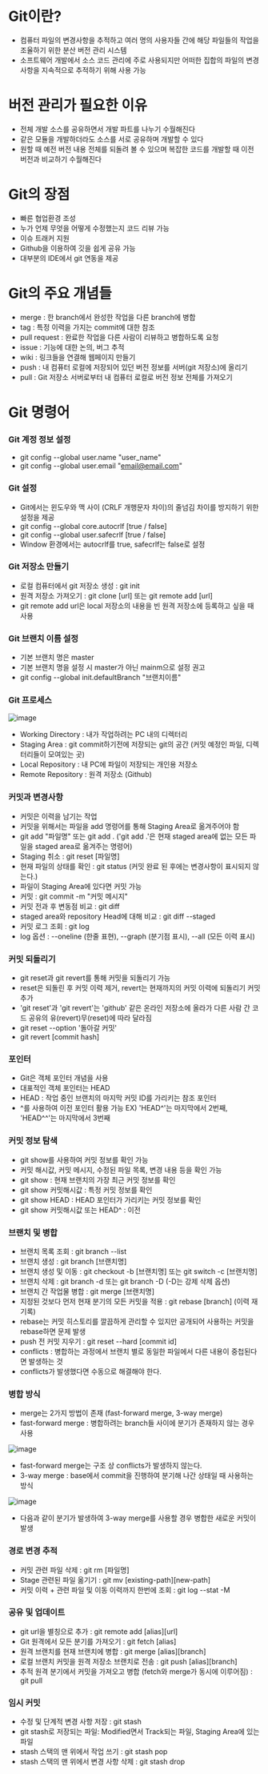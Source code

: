 # Git이란?
- 컴퓨터 파일의 변경사항을 추적하고 여러 명의 사용자들 간에 해당 파일들의 작업을 조율하기 위한 분산 버전 관리 시스템
- 소프트웨어 개발에서 소스 코드 관리에 주로 사용되지만 어떠한 집합의 파일의 변경사항을 지속적으로 추적하기 위해 사용 가능

# 버전 관리가 필요한 이유
- 전체 개발 소스를 공유하면서 개발 파트를 나누기 수월해진다
- 같은 모듈을 개발하더라도 소스를 서로 공유하며 개발할 수 있다
- 원할 때 예전 버전 내용 전체를 되돌려 볼 수 있으며 복잡한 코드를 개발할 때 이전 버전과 비교하기 수월해진다

# Git의 장점
- 빠른 협업환경 조성
- 누가 언제 무엇을 어떻게 수정했는지 코드 리뷰 가능
- 이슈 트래커 지원
- Github을 이용하여 깃을 쉽게 공유 가능
- 대부분의 IDE에서 git 연동을 제공

# Git의 주요 개념들
- merge : 한 branch에서 완성한 작업을 다른 branch에 병합
- tag : 특정 이력을 가지는 commit에 대한 참조
- pull request : 완료한 작업을 다른 사람이 리뷰하고 병합하도록 요청
- issue : 기능에 대한 논의, 버그 추적
- wiki : 링크들을 연결해 웹페이지 만들기
- push : 내 컴퓨터 로컬에 저장되어 있던 버전 정보를 서버(git 저장소)에 올리기
- pull : Git 저장소 서버로부터 내 컴퓨터 로컬로 버전 정보 전체를 가져오기

# Git 명령어

### Git 계정 정보 설정
- git config --global user.name "user_name"
- git config --global user.email "email@email.com"

### Git 설정
- Git에서는 윈도우와 맥 사이 (CRLF 개행문자 차이)의 줄넘김 차이를 방지하기 위한 설정을 제공
- git config --global core.autocrlf [true / false]
- git config --global user.safecrlf [true / false]
- Window 환경에서는 autocrlf를 true, safecrlf는 false로 설정

### Git 저장소 만들기
- 로컬 컴퓨터에서 git 저장소 생성 : git init
- 원격 저장소 가져오기 : git clone [url] 또는 git remote add [url]
- git remote add url은 local 저장소의 내용을 빈 원격 저장소에 등록하고 싶을 때 사용

### Git 브랜치 이름 설정
- 기본 브랜치 명은 master
- 기본 브랜치 명을 설정 시 master가 아닌 mainm으로 설정 권고
- git config --global init.defaultBranch "브랜치이름"

### Git 프로세스
![image](https://user-images.githubusercontent.com/101855945/203780014-90067c3b-2ce2-4c9f-9048-dff4786ded26.png)
- Working Directory : 내가 작업하려는 PC 내의 디렉터리
- Staging Area : git commit하기전에 저장되는 git의 공간 (커밋 예정인 파일, 디렉터리들이 모여있는 곳)
- Local Repository : 내 PC에 파일이 저장되는 개인용 저장소
- Remote Repository : 원격 저장소 (Github)

### 커밋과 변경사항
- 커밋은 이력을 남기는 작업
- 커밋을 위해서는 파일을 add 명령어를 통해 Staging Area로 옮겨주어야 함
- git add "파일명" 또는 git add . ('git add .'은 현재 staged area에 없는 모든 파일을 staged area로 옮겨주는 명령어)
- Staging 취소 : git reset [파일명]
- 현재 파일의 상태를 확인 : git status (커밋 완료 된 후에는 변경사항이 표시되지 않는다.)
- 파일이 Staging Area에 있다면 커밋 가능
- 커밋 : git commit -m "커밋 메시지"
- 커밋 전과 후 변동점 비교 : git diff
- staged area와 repository Head에 대해 비교 : git diff --staged
- 커밋 로그 조회 : git log
- log 옵션 : --oneline (한줄 표현), --graph (분기점 표시), --all (모든 이력 표시)

### 커밋 되돌리기
- git reset과 git revert를 통해 커밋을 되돌리기 가능
- reset은 되돌린 후 커밋 이력 제거, revert는 현재까지의 커밋 이력에 되돌리기 커밋 추가
- 'git reset'과 'git revert'는 'github' 같은 온라인 저장소에 올라가 다른 사람 간 코드 공유의 유(revert)무(reset)에 따라 달라짐
- git reset --option '돌아갈 커밋'
- git revert [commit hash]

### 포인터
- Git은 객체 포인터 개념을 사용
- 대표적인 객체 포인터는 HEAD
- HEAD : 작업 중인 브랜치의 마지막 커밋 ID를 가리키는 참조 포인터
- ^를 사용하여 이전 포인터 활용 가능
EX) 'HEAD^'는 마지막에서 2번째, 'HEAD^^'는 마지막에서 3번째

### 커밋 정보 탐색
- git show를 사용하여 커밋 정보를 확인 가능
- 커밋 해시값, 커밋 메시지, 수정된 파일 목록, 변경 내용 등을 확인 가능
- git show : 현재 브랜치의 가장 최근 커밋 정보를 확인
- git show 커밋해시값 : 특정 커밋 정보를 확인
- git show HEAD : HEAD 포인터가 가리키는 커밋 정보를 확인
- git show 커밋해시값 또는 HEAD^ : 이전

### 브랜치 및 병합
- 브랜치 목록 조회 : git branch --list
- 브랜치 생성 : git branch [브랜치명]
- 브랜치 생성 및 이동 : git checkout -b [브랜치명] 또는 git switch -c [브랜치명]
- 브랜치 삭제 : git branch -d 또는 git branch -D (-D는 강제 삭제 옵션)
- 브랜치 간 작업물 병합 : git merge [브랜치명]
- 지정된 것보다 먼저 현재 분기의 모든 커밋을 적용 : git rebase [branch] (이력 재기록)
- rebase는 커밋 히스토리를 깔끔하게 관리할 수 있지만 공개되어 사용하는 커밋을 rebase하면 문제 발생
- push 전 커밋 지우기 : git reset --hard [commit id]
- conflicts : 병합하는 과정에서 브랜치 별로 동일한 파일에서 다른 내용이 중첩된다면 발생하는 것
- conflicts가 발생했다면 수동으로 해결해야 한다.

### 병합 방식
- merge는 2가지 방법이 존재 (fast-forward merge, 3-way merge)
- fast-forward merge : 병합하려는 branch들 사이에 분기가 존재하지 않는 경우 사용

![image](https://user-images.githubusercontent.com/101855945/203785454-34790a70-a94e-4bec-81e5-8a9c0236f952.png)

- fast-forward merge는 구조 상 conflicts가 발생하지 않는다.
- 3-way merge : base에서 commit을 진행하여 분기해 나간 상태일 때 사용하는 방식

![image](https://user-images.githubusercontent.com/101855945/203786339-47fe2e70-9c0d-40a0-bad9-a48a36f427c0.png)

- 다음과 같이 분기가 발생하여 3-way merge를 사용할 경우 병합한 새로운 커밋이 발생

### 경로 변경 추적
- 커밋 관련 파일 삭제 : git rm [파일명]
- Stage 관련된 파일 옮기기 : git mv [existing-path][new-path]
- 커밋 이력 + 관련 파일 및 이동 이력까지 한번에 조회 : git log --stat -M

### 공유 및 업데이트
- git url을 별칭으로 추가 : git remote add [alias][url]
- Git 원격에서 모든 분기를 가져오기 : git fetch [alias]
- 원격 브랜치를 현재 브랜치에 병합 : git merge [alias][branch]
- 로컬 브랜치 커밋을 원격 저장소 브랜치로 전송 : git push [alias][branch]
- 추적 원격 분기에서 커밋을 가져오고 병합 (fetch와 merge가 동시에 이루어짐) : git pull

### 임시 커밋
- 수정 및 단계적 변경 사항 저장 : git stash
- git stash로 저장되는 파일: Modified면서 Track되는 파일, Staging Area에 있는 파일
- stash 스택의 맨 위에서 작업 쓰기 : git stash pop
- stash 스택의 맨 위에서 변경 사항 삭제 : git stash drop








